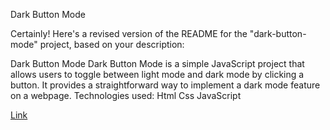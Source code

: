 Dark Button Mode

Certainly! Here's a revised version of the README for the "dark-button-mode" project, based on your description:

Dark Button Mode
Dark Button Mode is a simple JavaScript project that allows users to toggle between light mode and dark mode by clicking a button. 
It provides a straightforward way to implement a dark mode feature on a webpage.
Technologies used:
Html
Css
JavaScript

[Link](https://aneal07.github.io/dark-button-mode/)

